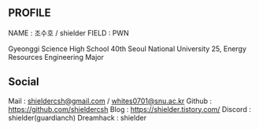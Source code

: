## PROFILE

NAME : 조수호 / shielder
FIELD : PWN

Gyeonggi Science High School 40th
Seoul National University 25, Energy Resources Engineering Major

## Social

Mail : shieldercsh@gmail.com / whites0701@snu.ac.kr
Github : https://github.com/shieldercsh
Blog : https://shielder.tistory.com/
Discord : shielder(guardianch)
Dreamhack : shielder